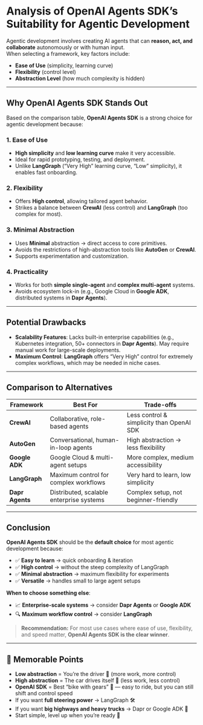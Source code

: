 # Analysis of OpenAI Agents SDK’s Suitability for Agentic Development

Agentic development involves creating AI agents that can **reason, act, and collaborate** autonomously or with human input.  
When selecting a framework, key factors include:

- **Ease of Use** (simplicity, learning curve)  
- **Flexibility** (control level)  
- **Abstraction Level** (how much complexity is hidden)  

---

## Why OpenAI Agents SDK Stands Out

Based on the comparison table, **OpenAI Agents SDK** is a strong choice for agentic development because:

### 1. Ease of Use
- **High simplicity** and **low learning curve** make it very accessible.  
- Ideal for rapid prototyping, testing, and deployment.  
- Unlike **LangGraph** (“Very High” learning curve, “Low” simplicity), it enables fast onboarding.

### 2. Flexibility
- Offers **High control**, allowing tailored agent behavior.  
- Strikes a balance between **CrewAI** (less control) and **LangGraph** (too complex for most).  

### 3. Minimal Abstraction
- Uses **Minimal** abstraction → direct access to core primitives.  
- Avoids the restrictions of high-abstraction tools like **AutoGen** or **CrewAI**.  
- Supports experimentation and customization.

### 4. Practicality
- Works for both **simple single-agent** and **complex multi-agent** systems.  
- Avoids ecosystem lock-in (e.g., Google Cloud in **Google ADK**, distributed systems in **Dapr Agents**).

---

## Potential Drawbacks
- **Scalability Features**: Lacks built-in enterprise capabilities (e.g., Kubernetes integration, 50+ connectors in **Dapr Agents**). May require manual work for large-scale deployments.
- **Maximum Control**: **LangGraph** offers “Very High” control for extremely complex workflows, which may be needed in niche cases.

---

## Comparison to Alternatives

| Framework       | Best For | Trade-offs |
|-----------------|----------|-----------|
| **CrewAI**      | Collaborative, role-based agents | Less control & simplicity than OpenAI SDK |
| **AutoGen**     | Conversational, human-in-loop agents | High abstraction → less flexibility |
| **Google ADK**  | Google Cloud & multi-agent setups | More complex, medium accessibility |
| **LangGraph**   | Maximum control for complex workflows | Very hard to learn, low simplicity |
| **Dapr Agents** | Distributed, scalable enterprise systems | Complex setup, not beginner-friendly |

---

## Conclusion

**OpenAI Agents SDK** should be the **default choice** for most agentic development because:

- ✅ **Easy to learn** → quick onboarding & iteration  
- ✅ **High control** → without the steep complexity of LangGraph  
- ✅ **Minimal abstraction** → maximum flexibility for experiments  
- ✅ **Versatile** → handles small to large agent setups  

**When to choose something else**:
- 📈 **Enterprise-scale systems** → consider **Dapr Agents** or **Google ADK**  
- 🔍 **Maximum workflow control** → consider **LangGraph**  

> **Recommendation:** For most use cases where ease of use, flexibility, and speed matter, **OpenAI Agents SDK is the clear winner**.


---

## 🧠 Memorable Points
- **Low abstraction** = You’re the driver 🚗 (more work, more control)  
- **High abstraction** = The car drives itself 🤖 (less work, less control)  
- **OpenAI SDK** = Best “bike with gears” 🚴 — easy to ride, but you can still shift and control speed  
- If you want **full steering power** → LangGraph 🛠  
- If you want **big highways and heavy trucks** → Dapr or Google ADK 🚛  
- Start simple, level up when you’re ready 🎯

  
